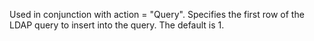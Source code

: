 Used in conjunction with action = "Query". Specifies the first row of the LDAP query to insert
into the query. The default is 1.